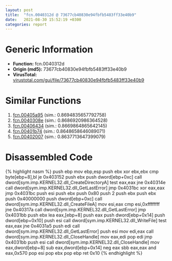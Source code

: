```yaml
---
layout: post
title:  "fcn.0040312d @ 73677cb40830e94fbfb5483ff33e40b9"
date:   2021-08-30 15:52:19 +0300
categories: report
---
```


# Generic Information
- **Function:** fcn.0040312d
- **Origin (md5):** 73677cb40830e94fbfb5483ff33e40b9
- **VirusTotal:** [virustotal.com/gui/file/73677cb40830e94fbfb5483ff33e40b9][virustotal_ref]



# Similar Functions

1. [fcn.00405a95][similar_1_ref] (sim.: 0.8694835657792758)
2. [fcn.0040308e][similar_2_ref] (sim.: 0.8686920986364528)
3. [fcn.00406434][similar_3_ref] (sim.: 0.8669864865642145)
4. [fcn.00401b74][similar_4_ref] (sim.: 0.8648658646089071)
5. [fcn.00402007][similar_5_ref] (sim.: 0.8637713647399079)


# Disassembled Code

{% highlight nasm %}
push ebp
mov ebp,esp
push ebx
xor ebx,ebx
cmp byte[ebp+8],bl
je 0x403152
push ebx
push dword[ebp+0xc]
call dword[sym.imp.KERNEL32.dll_CreateDirectoryA]
test eax,eax
jne 0x40314e
call dword[sym.imp.KERNEL32.dll_GetLastError]
jmp 0x4031bc
xor eax,eax
jmp 0x4031bc
push esi
push ebx
push 0x80
push 2
push ebx
push ebx
push 0x40000000
push dword[ebp+0xc]
call dword[sym.imp.KERNEL32.dll_CreateFileA]
mov esi,eax
cmp esi,0xffffffff
jne 0x40317a
call dword[sym.imp.KERNEL32.dll_GetLastError]
jmp 0x4031bb
push ebx
lea eax,[ebp+8]
push eax
push dword[ebp+0x14]
push dword[ebp+0x10]
push esi
call dword[sym.imp.KERNEL32.dll_WriteFile]
test eax,eax
jne 0x4031a5
push edi
call dword[sym.imp.KERNEL32.dll_GetLastError]
push esi
mov edi,eax
call dword[sym.imp.KERNEL32.dll_CloseHandle]
mov eax,edi
pop edi
jmp 0x4031bb
push esi
call dword[sym.imp.KERNEL32.dll_CloseHandle]
mov eax,dword[ebp+8]
sub eax,dword[ebp+0x14]
neg eax
sbb eax,eax
and eax,0x570
pop esi
pop ebx
pop ebp
ret 0x10
{% endhighlight %}


[similar_1_ref]: /report/fcn.00405a95@4c2db4ba96e80258daff665d7d7a016a
[similar_2_ref]: /report/fcn.0040308e@73677cb40830e94fbfb5483ff33e40b9
[similar_3_ref]: /report/fcn.00406434@73677cb40830e94fbfb5483ff33e40b9
[similar_4_ref]: /report/fcn.00401b74@73677cb40830e94fbfb5483ff33e40b9
[similar_5_ref]: /report/fcn.00402007@1123b7aa5760238fe93045e585b8234c
[virustotal_ref]: https://www.virustotal.com/gui/file/73677cb40830e94fbfb5483ff33e40b9